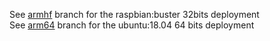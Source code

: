 See [armhf](https://github.com/frederic-blanc/rpi-k8s/tree/armhf) branch for the raspbian:buster 32bits deployment<br/>
See [arm64](https://github.com/frederic-blanc/rpi-k8s/tree/arm64) branch for the ubuntu:18.04 64 bits deployment<br/>
